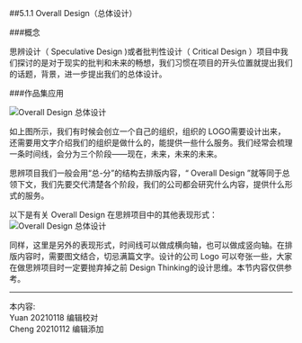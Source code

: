 ##5.1.1 Overall Design（总体设计）

###概念

思辨设计（ Speculative Design )或者批判性设计（ Critical Design ）项目中我们探讨的是对于现实的批判和未来的畅想，我们习惯在项目的开头位置就提出我们的话题，背景，进一步提出我们的总体设计。


###作品集应用

![ Overall Design 总体设计](http://kitpic.makebi.net/2021/cdsd_01.jpg)

如上图所示，我们有时候会创立一个自己的组织，组织的 LOGO需要设计出来，还需要用文字介绍我们的组织是做什么的，能提供一些什么服务。我们经常会梳理一条时间线，会分为三个阶段——现在，未来，未来的未来。

思辨项目我们一般会用“总-分”的结构去排版内容，“ Overall Design ”就等同于总领下文，我们先要交代清楚各个阶段，我们的公司都会研究什么内容，提供什么形式的服务。


以下是有关 Overall Design 在思辨项目中的其他表现形式：
![ Overall Design 总体设计](http://kitpic.makebi.net/2021/cdsd_02.jpg)

同样，这里是另外的表现形式，时间线可以做成横向轴，也可以做成竖向轴。在排版内容时，需要图文结合，切忌满篇文字。设计的公司 Logo 可以夸张一些，大家在做思辨项目时一定要抛弃掉之前 Design Thinking的设计思维。本节内容仅供参考。


---
本内容:    
Yuan 20210118 编辑校对  
Cheng 20210112 编辑添加
